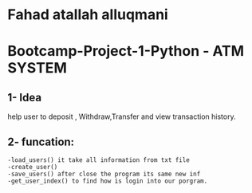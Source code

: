 # Fahad atallah alluqmani 

# Bootcamp-Project-1-Python - ATM SYSTEM

## 1- Idea
 
help user to deposit , Withdraw,Transfer and view transaction history.

## 2- funcation:    
    -load_users() it take all information from txt file 
    -create_user() 
    -save_users() after close the program its same new inf
    -get_user_index() to find how is login into our porgram.
    

  